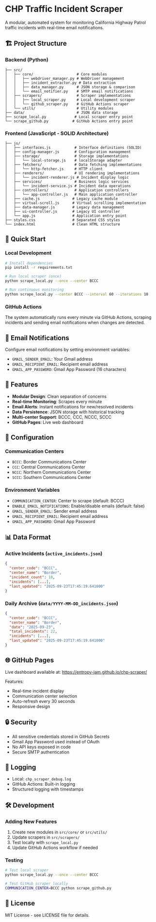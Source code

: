 # CHP Traffic Incident Scraper

A modular, automated system for monitoring California Highway Patrol traffic incidents with real-time email notifications.

## 🏗️ Project Structure

### Backend (Python)
```
├── src/
│   ├── core/                    # Core modules
│   │   ├── webdriver_manager.py # WebDriver management
│   │   ├── incident_extractor.py # Data extraction
│   │   ├── data_manager.py      # JSON storage & comparison
│   │   └── email_notifier.py    # SMTP email notifications
│   ├── scrapers/                # Scraper implementations
│   │   ├── local_scraper.py     # Local development scraper
│   │   └── github_scraper.py    # GitHub Actions scraper
│   └── utils/                   # Utility modules
├── data/                        # JSON data storage
├── scrape_local.py             # Local scraper entry point
└── scrape_github.py           # GitHub Actions entry point
```

### Frontend (JavaScript - SOLID Architecture)
```
├── js/
│   ├── interfaces.js           # Interface definitions (SOLID)
│   ├── config-manager.js       # Configuration management
│   ├── storage/                # Storage implementations
│   │   └── local-storage.js    # localStorage adapter
│   ├── fetchers/               # Data fetching implementations
│   │   └── http-fetcher.js     # HTTP client
│   ├── renderers/              # UI rendering implementations
│   │   └── incident-renderer.js # Incident display logic
│   ├── services/               # Business logic services
│   │   └── incident-service.js # Incident data operations
│   ├── controllers/            # Application controllers
│   │   └── app-controller.js   # Main application controller
│   ├── cache.js               # Legacy cache module
│   ├── virtual-scroll.js      # Virtual scrolling implementation
│   ├── data-manager.js        # Legacy data management
│   ├── ui-controller.js       # Legacy UI controller
│   └── app.js                 # Application entry point
├── styles.css                 # Separated CSS styles
└── index.html                 # Clean HTML structure
```

## 🚀 Quick Start

### Local Development
```bash
# Install dependencies
pip install -r requirements.txt

# Run local scraper (once)
python scrape_local.py --once --center BCCC

# Run continuous monitoring
python scrape_local.py --center BCCC --interval 60 --iterations 10
```

### GitHub Actions
The system automatically runs every minute via GitHub Actions, scraping incidents and sending email notifications when changes are detected.

## 📧 Email Notifications

Configure email notifications by setting environment variables:
- `GMAIL_SENDER_EMAIL`: Your Gmail address
- `GMAIL_RECIPIENT_EMAIL`: Recipient email address  
- `GMAIL_APP_PASSWORD`: Gmail App Password (16 characters)

## 🎯 Features

- **Modular Design**: Clean separation of concerns
- **Real-time Monitoring**: Scrapes every minute
- **Email Alerts**: Instant notifications for new/resolved incidents
- **Data Persistence**: JSON storage with historical tracking
- **Multi-center Support**: BCCC, CCC, NCCC, SCCC
- **GitHub Pages**: Live web dashboard

## 🔧 Configuration

### Communication Centers
- `BCCC`: Border Communications Center
- `CCC`: Central Communications Center  
- `NCCC`: Northern Communications Center
- `SCCC`: Southern Communications Center

### Environment Variables
- `COMMUNICATION_CENTER`: Center to scrape (default: BCCC)
- `ENABLE_EMAIL_NOTIFICATIONS`: Enable/disable emails (default: false)
- `GMAIL_SENDER_EMAIL`: Sender email address
- `GMAIL_RECIPIENT_EMAIL`: Recipient email address
- `GMAIL_APP_PASSWORD`: Gmail App Password

## 📊 Data Format

### Active Incidents (`active_incidents.json`)
```json
{
  "center_code": "BCCC",
  "center_name": "Border",
  "incident_count": 18,
  "incidents": [...],
  "last_updated": "2025-09-23T17:45:19.641000"
}
```

### Daily Archive (`data/YYYY-MM-DD_incidents.json`)
```json
{
  "center_code": "BCCC", 
  "center_name": "Border",
  "date": "2025-09-23",
  "total_incidents": 22,
  "incidents": [...],
  "last_updated": "2025-09-23T17:45:19.641000"
}
```

## 🌐 GitHub Pages

Live dashboard available at: https://entropy-jam.github.io/chp-scraper/

Features:
- Real-time incident display
- Communication center selection
- Auto-refresh every 30 seconds
- Responsive design

## 🔒 Security

- All sensitive credentials stored in GitHub Secrets
- Gmail App Password used instead of OAuth
- No API keys exposed in code
- Secure SMTP authentication

## 📝 Logging

- Local: `chp_scraper_debug.log`
- GitHub Actions: Built-in logging
- Structured logging with timestamps

## 🛠️ Development

### Adding New Features
1. Create new modules in `src/core/` or `src/utils/`
2. Update scrapers in `src/scrapers/`
3. Test locally with `scrape_local.py`
4. Update GitHub Actions workflow if needed

### Testing
```bash
# Test local scraper
python scrape_local.py --once --center BCCC

# Test GitHub scraper locally
COMMUNICATION_CENTER=BCCC python scrape_github.py
```

## 📄 License

MIT License - see LICENSE file for details.